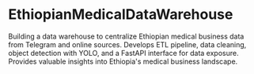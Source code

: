 # EthiopianMedicalDataWarehouse
Building a data warehouse to centralize Ethiopian medical business data from Telegram and online sources. Develops ETL pipeline, data cleaning, object detection with YOLO, and a FastAPI interface for data exposure. Provides valuable insights into Ethiopia's medical business landscape.
